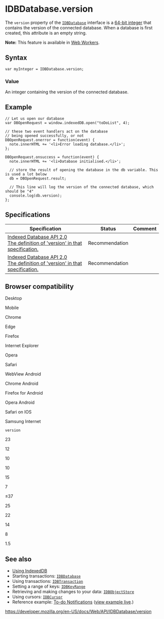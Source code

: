 IDBDatabase.version
===================

The `version` property of the [`IDBDatabase`](../idbdatabase) interface is a [64-bit integer](https://developer.mozilla.org/en-US/docs/NSPR_API_Reference/Long_Long_%2864-bit%29_Integers) that contains the version of the connected database. When a database is first created, this attribute is an empty string.

**Note:** This feature is available in [Web Workers](../web_workers_api).

Syntax
------

    var myInteger = IDBDatabase.version;

### Value

An integer containing the version of the connected database.

Example
-------

    // Let us open our database
    var DBOpenRequest = window.indexedDB.open("toDoList", 4);

    // these two event handlers act on the database
    // being opened successfully, or not
    DBOpenRequest.onerror = function(event) {
      note.innerHTML += '<li>Error loading database.</li>';
    };

    DBOpenRequest.onsuccess = function(event) {
      note.innerHTML += '<li>Database initialised.</li>';

      // store the result of opening the database in the db variable. This is used a lot below
      db = DBOpenRequest.result;

      // This line will log the version of the connected database, which should be "4"
      console.log(db.version);
    };

Specifications
--------------

<table><thead><tr class="header"><th>Specification</th><th>Status</th><th>Comment</th></tr></thead><tbody><tr class="odd"><td><a href="https://www.w3.org/TR/IndexedDB/#dom-idbdatabase-version">Indexed Database API 2.0<br />
<span class="small">The definition of 'version' in that specification.</span></a></td><td><span class="spec-rec">Recommendation</span></td><td></td></tr><tr class="even"><td><a href="https://www.w3.org/TR/IndexedDB/#dom-idbdatabase-version">Indexed Database API 2.0<br />
<span class="small">The definition of 'version' in that specification.</span></a></td><td><span class="spec-rec">Recommendation</span></td><td></td></tr></tbody></table>

Browser compatibility
---------------------

Desktop

Mobile

Chrome

Edge

Firefox

Internet Explorer

Opera

Safari

WebView Android

Chrome Android

Firefox for Android

Opera Android

Safari on IOS

Samsung Internet

`version`

23

12

10

10

15

7

≤37

25

22

14

8

1.5

See also
--------

-   [Using IndexedDB](../indexeddb_api/using_indexeddb)
-   Starting transactions: [`IDBDatabase`](../idbdatabase)
-   Using transactions: [`IDBTransaction`](../idbtransaction)
-   Setting a range of keys: [`IDBKeyRange`](../idbkeyrange)
-   Retrieving and making changes to your data: [`IDBObjectStore`](../idbobjectstore)
-   Using cursors: [`IDBCursor`](../idbcursor)
-   Reference example: [To-do Notifications](https://github.com/mdn/to-do-notifications/tree/gh-pages) ([view example live](https://mdn.github.io/to-do-notifications/).)

<a href="https://developer.mozilla.org/en-US/docs/Web/API/IDBDatabase/version" class="_attribution-link">https://developer.mozilla.org/en-US/docs/Web/API/IDBDatabase/version</a>
